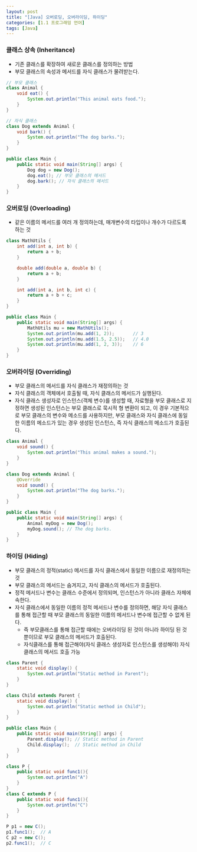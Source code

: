 ```yaml
---
layout: post
title: "[Java] 오버로딩, 오버라이딩, 하이딩"
categories: [1.1 프로그래밍 언어]
tags: [Java]
---
```


### 클래스 상속 (Inheritance)

- 기존 클래스를 확장하여 새로운 클래스를 정의하는 방법
- 부모 클래스의 속성과 메서드를 자식 클래스가 물려받는다.

```java
// 부모 클래스
class Animal {
    void eat() {
        System.out.println("This animal eats food.");
    }
}

// 자식 클래스
class Dog extends Animal {
    void bark() {
        System.out.println("The dog barks.");
    }
}

public class Main {
    public static void main(String[] args) {
        Dog dog = new Dog();
        dog.eat(); // 부모 클래스의 메서드
        dog.bark(); // 자식 클래스의 메서드
    }
}
```

### 오버로딩 (Overloading)

- 같은 이름의 메서드를 여러 개 정의하는데, 매개변수의 타입이나 개수가 다르도록 하는 것

```java
class MathUtils {
    int add(int a, int b) {
        return a + b;
    }

    double add(double a, double b) {
        return a + b;
    }

    int add(int a, int b, int c) {
        return a + b + c;
    }
}

public class Main {
    public static void main(String[] args) {
        MathUtils mu = new MathUtils();
        System.out.println(mu.add(1, 2));       // 3
        System.out.println(mu.add(1.5, 2.5));   // 4.0
        System.out.println(mu.add(1, 2, 3));    // 6
    }
}
```

### 오버라이딩 (Overriding)

- 부모 클래스의 메서드를 자식 클래스가 재정의하는 것
- 자식 클래스의 객체에서 호출될 때, 자식 클래스의 메서드가 실행된다.
- 자식 클래스 생성자로 인스턴스(객체 변수)를 생성할 때, 자료형을 부모 클래스로 지정하면 생성된 인스턴스는 부모 클래스로 묵시적 형 변환이 되고, 이 경우 기본적으로 부모 클래스의 변수와 메소드를 사용하지만, 부모 클래스와 자식 클래스에 동일한 이름의 메소드가 있는 경우 생성된 인스턴스, 즉 자식 클래스의 메소드가 호출된다.

```java
class Animal {
    void sound() {
        System.out.println("This animal makes a sound.");
    }
}

class Dog extends Animal {
    @Override
    void sound() {
        System.out.println("The dog barks.");
    }
}

public class Main {
    public static void main(String[] args) {
        Animal myDog = new Dog();
        myDog.sound(); // The dog barks.
    }
}
```

### 하이딩 (Hiding)

- 부모 클래스의 정적(static) 메서드를 자식 클래스에서 동일한 이름으로 재정의하는 것
- 부모 클래스의 메서드는 숨겨지고, 자식 클래스의 메서드가 호출된다.
- 정적 메서드나 변수는 클래스 수준에서 정의되며, 인스턴스가 아니라 클래스 자체에 속한다.
- 자식 클래스에서 동일한 이름의 정적 메서드나 변수를 정의하면, 해당 자식 클래스를 통해 접근할 때 부모 클래스의 동일한 이름의 메서드나 변수에 접근할 수 없게 된다.
  - 즉 부모클래스를 통해 접근할 때에는 오버라이딩 된 것이 아니라 하이딩 된 것 뿐이므로 부모 클래스의 메서드가 호출된다.
  - 자식클래스를 통해 접근해야(자식 클래스 생성자로 인스턴스를 생성해야) 자식 클래스의 메서드 호출 가능

```java
class Parent {
    static void display() {
        System.out.println("Static method in Parent");
    }
}

class Child extends Parent {
    static void display() {
        System.out.println("Static method in Child");
    }
}

public class Main {
    public static void main(String[] args) {
        Parent.display(); // Static method in Parent
        Child.display();  // Static method in Child
    }
}
```

```java
class P {
    public static void func1(){
        System.out.println("A")
    }
}
class C extends P {
    public static void func1(){
        System.out.println("C")
    }
}

P p1 = new C();
p1.func1();  // A
C p2 = new C();
p2.func1();  // C
```
